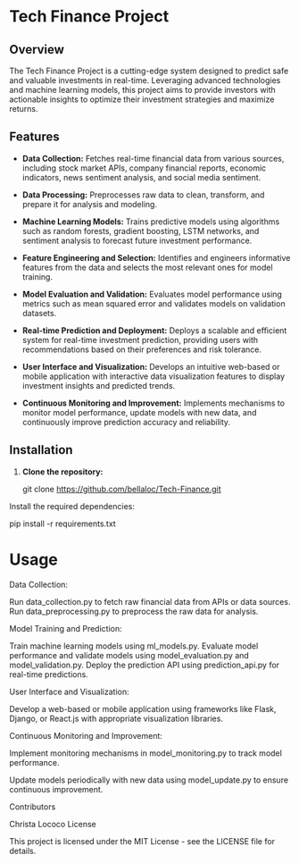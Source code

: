 # Tech Finance Project

## Overview
The Tech Finance Project is a cutting-edge system designed to predict safe and valuable investments in real-time. Leveraging advanced technologies and machine learning models, this project aims to provide investors with actionable insights to optimize their investment strategies and maximize returns.

## Features

- **Data Collection:** Fetches real-time financial data from various sources, including stock market APIs, company financial reports, economic indicators, news sentiment analysis, and social media sentiment.

- **Data Processing:** Preprocesses raw data to clean, transform, and prepare it for analysis and modeling.

- **Machine Learning Models:** Trains predictive models using algorithms such as random forests, gradient boosting, LSTM networks, and sentiment analysis to forecast future investment performance.

- **Feature Engineering and Selection:** Identifies and engineers informative features from the data and selects the most relevant ones for model training.

- **Model Evaluation and Validation:** Evaluates model performance using metrics such as mean squared error and validates models on validation datasets.

- **Real-time Prediction and Deployment:** Deploys a scalable and efficient system for real-time investment prediction, providing users with recommendations based on their preferences and risk tolerance.

- **User Interface and Visualization:** Develops an intuitive web-based or mobile application with interactive data visualization features to display investment insights and predicted trends.

- **Continuous Monitoring and Improvement:** Implements mechanisms to monitor model performance, update models with new data, and continuously improve prediction accuracy and reliability.

## Installation

1. **Clone the repository:**
   
   git clone https://github.com/bellaloc/Tech-Finance.git

Install the required dependencies:

pip install -r requirements.txt

# Usage

Data Collection:

Run data_collection.py to fetch raw financial data from APIs or data sources.
Run data_preprocessing.py to preprocess the raw data for analysis.

Model Training and Prediction:

Train machine learning models using ml_models.py.
Evaluate model performance and validate models using model_evaluation.py and model_validation.py.
Deploy the prediction API using prediction_api.py for real-time predictions.

User Interface and Visualization:

Develop a web-based or mobile application using frameworks like Flask, Django, or React.js with appropriate visualization libraries.

Continuous Monitoring and Improvement:

Implement monitoring mechanisms in model_monitoring.py to track model performance.

Update models periodically with new data using model_update.py to ensure continuous improvement.

Contributors

Christa Lococo
License

This project is licensed under the MIT License - see the LICENSE file for details.